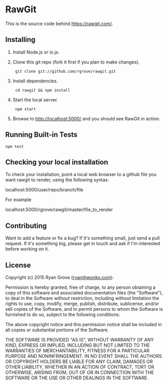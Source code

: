 RawGit
======

This is the source code behind <https://rawgit.com/>.


Installing
----------

1. Install Node.js or io.js.

2. Clone this git repo (fork it first if you plan to make changes).

        git clone git://github.com/rgrove/rawgit.git

3. Install dependencies.

        cd rawgit && npm install

4. Start the local server.

        npm start

5. Browse to <http://localhost:5000/> and you should see RawGit in action.


Running Built-in Tests
-------------

```
npm test
```

Checking your local installation
------------

To check your installation, point a local web browser to a github file you want
rawgit to render, using the following syntax:

localhost:5000/user/repo/branch/file

For example

localhost:5000/rgrove/rawgit/master/file_to_render


Contributing
------------

Want to add a feature or fix a bug? If it's something small, just send a pull
request. If it's something big, please get in touch and ask if I'm interested
before working on it.


License
-------

Copyright (c) 2015 Ryan Grove (ryan@wonko.com).

Permission is hereby granted, free of charge, to any person obtaining a copy of
this software and associated documentation files (the "Software"), to deal in
the Software without restriction, including without limitation the rights to
use, copy, modify, merge, publish, distribute, sublicense, and/or sell copies of
the Software, and to permit persons to whom the Software is furnished to do so,
subject to the following conditions:

The above copyright notice and this permission notice shall be included in all
copies or substantial portions of the Software.

THE SOFTWARE IS PROVIDED "AS IS", WITHOUT WARRANTY OF ANY KIND, EXPRESS OR
IMPLIED, INCLUDING BUT NOT LIMITED TO THE WARRANTIES OF MERCHANTABILITY, FITNESS
FOR A PARTICULAR PURPOSE AND NONINFRINGEMENT. IN NO EVENT SHALL THE AUTHORS OR
COPYRIGHT HOLDERS BE LIABLE FOR ANY CLAIM, DAMAGES OR OTHER LIABILITY, WHETHER
IN AN ACTION OF CONTRACT, TORT OR OTHERWISE, ARISING FROM, OUT OF OR IN
CONNECTION WITH THE SOFTWARE OR THE USE OR OTHER DEALINGS IN THE SOFTWARE.
